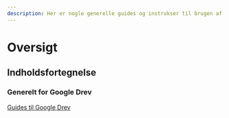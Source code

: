 ```yaml
---
description: Her er nogle generelle guides og instrukser til brugen af Google Drev
---
```


# Oversigt

## Indholdsfortegnelse

### Generelt for Google Drev

[Guides til Google Drev](generelt/)

